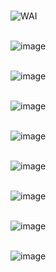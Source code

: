 
<br>![WAI](https://gitee.com/cmlfxz/flask-ui/blob/master/image/1.png)<br>

<br>![image](https://gitee.com/cmlfxz/flask-ui/blob/master/image/2.jpg)<br>


<br>![image](https://gitee.com/cmlfxz/flask-ui/blob/master/image/3.jpg)<br>

<br>![image](https://gitee.com/cmlfxz/flask-ui/blob/master/image/4.jpg)<br>

<br>![image](https://gitee.com/cmlfxz/flask-ui/blob/master/image/5.jpg)<br>

<br>![image](https://gitee.com/cmlfxz/flask-ui/blob/master/image/6.jpg)<br>


<br>![image](https://gitee.com/cmlfxz/flask-ui/blob/master/image/7.jpg)<br>


<br>![image](https://gitee.com/cmlfxz/flask-ui/blob/master/image/8.jpg)<br>

<br>![image](https://gitee.com/cmlfxz/flask-ui/blob/master/image/9.jpg)<br>






